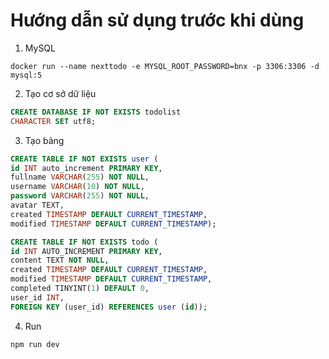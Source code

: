 # Hướng dẫn sử dụng trước khi dùng

1. MySQL

`docker run --name nexttodo -e MYSQL_ROOT_PASSWORD=bnx -p 3306:3306 -d mysql:5`

2. Tạo cơ sở dữ liệu

```sql
CREATE DATABASE IF NOT EXISTS todolist
CHARACTER SET utf8;
```

3. Tạo bảng

```sql
CREATE TABLE IF NOT EXISTS user (
id INT auto_increment PRIMARY KEY,
fullname VARCHAR(255) NOT NULL,
username VARCHAR(10) NOT NULL,
password VARCHAR(255) NOT NULL,
avatar TEXT,
created TIMESTAMP DEFAULT CURRENT_TIMESTAMP,
modified TIMESTAMP DEFAULT CURRENT_TIMESTAMP);
```

```sql
CREATE TABLE IF NOT EXISTS todo (
id INT AUTO_INCREMENT PRIMARY KEY,
content TEXT NOT NULL,
created TIMESTAMP DEFAULT CURRENT_TIMESTAMP,
modified TIMESTAMP DEFAULT CURRENT_TIMESTAMP,
completed TINYINT(1) DEFAULT 0,
user_id INT,
FOREIGN KEY (user_id) REFERENCES user (id));
```

4. Run

`npm run dev`
